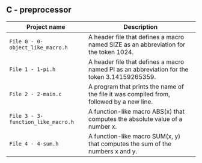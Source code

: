 ## C - preprocessor

| Project name | Description |
| ------------ | ----------- |
| `File 0 - 0-object_like_macro.h` | A header file that defines a macro named SIZE as an abbreviation for the token 1024. |
| `File 1 - 1-pi.h` | A header file that defines a macro named PI as an abbreviation for the token 3.14159265359. |
| `File 2 - 2-main.c` | A program that prints the name of the file it was compiled from, followed by a new line. |
| `File 3 - 3-function_like_macro.h` | A function-like macro ABS(x) that computes the absolute value of a number x. |
| `File 4 - 4-sum.h` | A function-like macro SUM(x, y) that computes the sum of the numbers x and y. |
